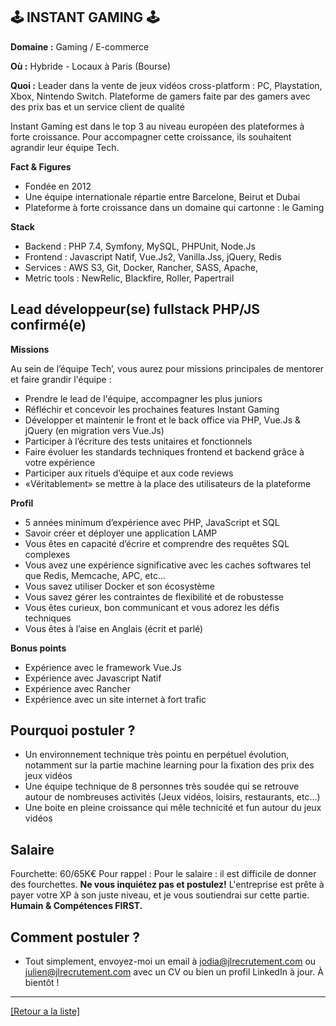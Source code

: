 ## 🕹 INSTANT GAMING 🕹

**Domaine :** Gaming / E-commerce

**Où :** Hybride - Locaux à Paris (Bourse) 

**Quoi :** Leader dans la vente de jeux vidéos cross-platform : PC, Playstation, Xbox, Nintendo Switch. Plateforme de gamers faite par des gamers avec des prix bas et un service client de qualité 

Instant Gaming est dans le top 3 au niveau européen des plateformes à forte croissance. Pour accompagner cette croissance, ils souhaitent agrandir leur équipe Tech.

**Fact & Figures**

* Fondée en 2012
* Une équipe internationale répartie entre Barcelone, Beirut et Dubai 
* Plateforme à forte croissance dans un domaine qui cartonne : le Gaming

**Stack**

* Backend : PHP 7.4, Symfony, MySQL, PHPUnit, Node.Js
* Frontend : Javascript Natif, Vue.Js2, Vanilla.Jss, jQuery, Redis
* Services : AWS S3, Git, Docker, Rancher, SASS, Apache, 
* Metric tools : NewRelic, Blackfire, Roller, Papertrail

## Lead développeur(se) fullstack PHP/JS confirmé(e)

**Missions**

Au sein de l’équipe Tech’, vous aurez pour missions principales de mentorer et faire grandir l'équipe : 

* Prendre le lead de l'équipe, accompagner les plus juniors
* Réfléchir et concevoir les prochaines features Instant Gaming
* Développer et maintenir le front et le back office via PHP, Vue.Js & jQuery (en migration vers Vue.Js) 
* Participer à l’écriture des tests unitaires et fonctionnels 
* Faire évoluer les standards techniques frontend et backend grâce à votre expérience
* Participer aux rituels d’équipe et aux code reviews
* «Véritablement» se mettre à la place des utilisateurs de la plateforme

**Profil**

* 5 années minimum d’expérience avec PHP, JavaScript et SQL
* Savoir créer et déployer une application LAMP
* Vous êtes en capacité d’écrire et comprendre des requêtes SQL complexes
* Vous avez une expérience significative avec les caches softwares tel que Redis, Memcache, APC, etc…
* Vous savez utiliser Docker et son écosystème
* Vous savez gérer les contraintes de flexibilité et de robustesse
* Vous êtes curieux, bon communicant et vous adorez les défis techniques
* Vous êtes à l’aise en Anglais (écrit et parlé) 

**Bonus points**

* Expérience avec le framework Vue.Js
* Expérience avec Javascript Natif
* Expérience avec Rancher
* Expérience avec un site internet à fort trafic

## Pourquoi postuler ?

* Un environnement technique très pointu en perpétuel évolution, notamment sur la partie machine learning pour la fixation des prix des jeux vidéos
* Une équipe technique de 8 personnes très soudée qui se retrouve autour de nombreuses activités (Jeux vidéos, loisirs, restaurants, etc…)
* Une boite en pleine croissance qui mêle technicité et fun autour du jeux vidéos

## Salaire 

Fourchette: 60/65K€
Pour rappel :  Pour le salaire : il est difficile de donner des fourchettes. **Ne vous inquiétez pas et postulez!** L'entreprise est prête à payer votre XP à son juste niveau, et je vous soutiendrai sur cette partie. **Humain & Compétences FIRST.**

## Comment postuler ? 

* Tout simplement, envoyez-moi un email à jodia@jlrecrutement.com ou julien@jlrecrutement.com avec un CV ou bien un profil LinkedIn à jour. À bientôt !


----
<a href="https://github.com/jlondiche/job-board-php/blob/master/README.md">[Retour a la liste]</a>

